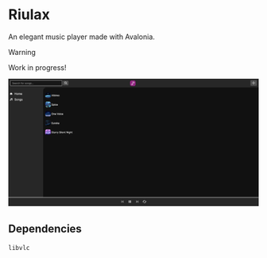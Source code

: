 # Riulax
An elegant music player made with Avalonia.

>[!WARNING]
> Work in progress!

![preview](./image/preview.png)

## Dependencies
```
libvlc
```